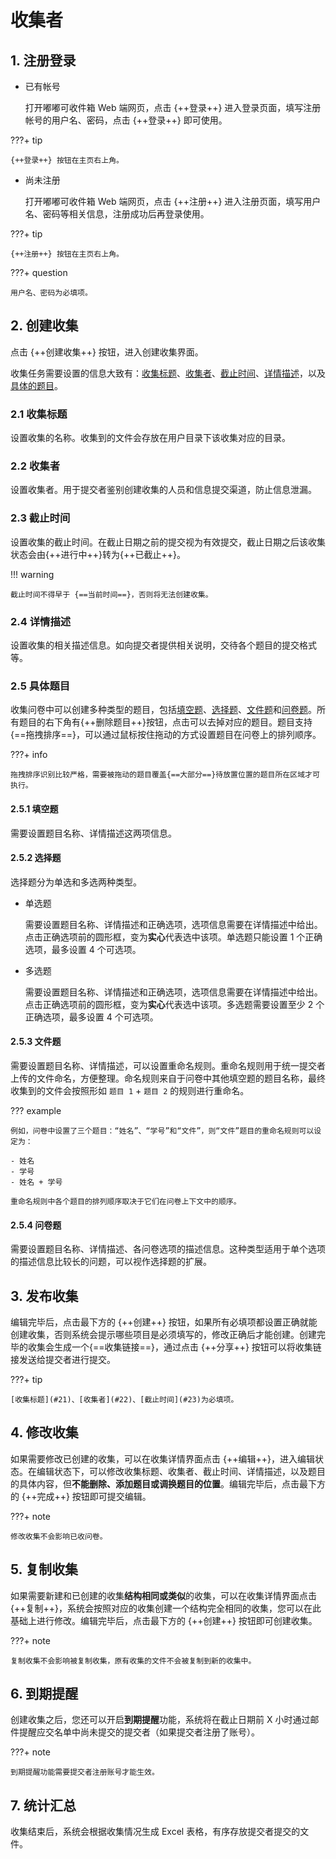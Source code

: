 # 收集者

## 1. 注册登录

- 已有帐号

  打开嘟嘟可收件箱 Web 端网页，点击 {++登录++} 进入登录页面，填写注册帐号的用户名、密码，点击 {++登录++} 即可使用。

???+ tip

    {++登录++} 按钮在主页右上角。

- 尚未注册

  打开嘟嘟可收件箱 Web 端网页，点击 {++注册++} 进入注册页面，填写用户名、密码等相关信息，注册成功后再登录使用。

???+ tip

    {++注册++} 按钮在主页右上角。

???+ question

    用户名、密码为必填项。

## 2. 创建收集

点击 {++创建收集++} 按钮，进入创建收集界面。

收集任务需要设置的信息大致有：[收集标题](#21)、[收集者](#22)、[截止时间](#23)、[详情描述](#24)，以及[具体的题目](#25)。

### 2.1 收集标题

设置收集的名称。收集到的文件会存放在用户目录下该收集对应的目录。

### 2.2 收集者

设置收集者。用于提交者鉴别创建收集的人员和信息提交渠道，防止信息泄漏。

### 2.3 截止时间

设置收集的截止时间。在截止日期之前的提交视为有效提交，截止日期之后该收集状态会由{++进行中++}转为{++已截止++}。

!!! warning

    截止时间不得早于 {==当前时间==}，否则将无法创建收集。

### 2.4 详情描述

设置收集的相关描述信息。如向提交者提供相关说明，交待各个题目的提交格式等。

### 2.5 具体题目

收集问卷中可以创建多种类型的题目，包括[填空题](#251)、[选择题](#252)、[文件题](#253)和[问卷题](#254)。所有题目的右下角有{++删除题目++}按钮，点击可以去掉对应的题目。题目支持{==拖拽排序==}，可以通过鼠标按住拖动的方式设置题目在问卷上的排列顺序。

???+ info

    拖拽排序识别比较严格，需要被拖动的题目覆盖{==大部分==}待放置位置的题目所在区域才可执行。

#### 2.5.1 填空题

需要设置题目名称、详情描述这两项信息。

#### 2.5.2 选择题

选择题分为单选和多选两种类型。

- 单选题

  需要设置题目名称、详情描述和正确选项，选项信息需要在详情描述中给出。点击正确选项前的圆形框，变为**实心**代表选中该项。单选题只能设置 1 个正确选项，最多设置 4 个可选项。

- 多选题

  需要设置题目名称、详情描述和正确选项，选项信息需要在详情描述中给出。点击正确选项前的圆形框，变为**实心**代表选中该项。多选题需要设置至少 2 个正确选项，最多设置 4 个可选项。

#### 2.5.3 文件题

需要设置题目名称、详情描述，可以设置重命名规则。重命名规则用于统一提交者上传的文件命名，方便整理。命名规则来自于问卷中其他填空题的题目名称，最终收集到的文件会按照形如 `题目 1` + `题目 2` 的规则进行重命名。

??? example

    例如，问卷中设置了三个题目：“姓名”、“学号”和“文件”，则“文件”题目的重命名规则可以设定为：

    - 姓名
    - 学号
    - 姓名 + 学号

    重命名规则中各个题目的排列顺序取决于它们在问卷上下文中的顺序。

#### 2.5.4 问卷题

需要设置题目名称、详情描述、各问卷选项的描述信息。这种类型适用于单个选项的描述信息比较长的问题，可以视作选择题的扩展。

## 3. 发布收集

编辑完毕后，点击最下方的 {++创建++} 按钮，如果所有必填项都设置正确就能创建收集，否则系统会提示哪些项目是必须填写的，修改正确后才能创建。创建完毕的收集会生成一个{==收集链接==}，通过点击 {++分享++} 按钮可以将收集链接发送给提交者进行提交。

???+ tip

    [收集标题](#21)、[收集者](#22)、[截止时间](#23)为必填项。

## 4. 修改收集

如果需要修改已创建的收集，可以在收集详情界面点击 {++编辑++}，进入编辑状态。在编辑状态下，可以修改收集标题、收集者、截止时间、详情描述，以及题目的具体内容，但**不能删除、添加题目或调换题目的位置**。编辑完毕后，点击最下方的 {++完成++} 按钮即可提交编辑。

???+ note

    修改收集不会影响已收问卷。

## 5. 复制收集

如果需要新建和已创建的收集**结构相同或类似**的收集，可以在收集详情界面点击 {++复制++}，系统会按照对应的收集创建一个结构完全相同的收集，您可以在此基础上进行修改。编辑完毕后，点击最下方的 {++创建++} 按钮即可创建收集。

???+ note

    复制收集不会影响被复制收集，原有收集的文件不会被复制到新的收集中。

## 6. 到期提醒

创建收集之后，您还可以开启**到期提醒**功能，系统将在截止日期前 X 小时通过邮件提醒应交名单中尚未提交的提交者（如果提交者注册了账号）。

???+ note

    到期提醒功能需要提交者注册账号才能生效。

## 7. 统计汇总

收集结束后，系统会根据收集情况生成 Excel 表格，有序存放提交者提交的文件。
